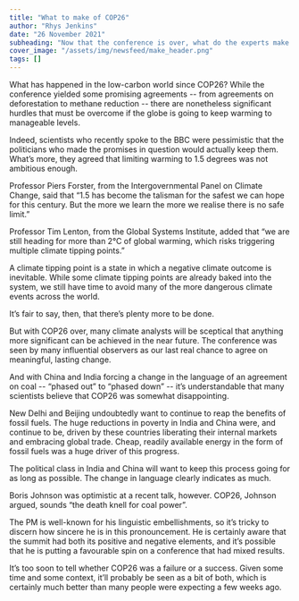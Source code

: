```yaml
---
title: "What to make of COP26"
author: "Rhys Jenkins"
date: "26 November 2021"
subheading: "Now that the conference is over, what do the experts make of what happened?"
cover_image: "/assets/img/newsfeed/make_header.png"  
tags: []
---
```

What has happened in the low-carbon world since COP26? While the conference yielded some promising agreements -- from agreements on deforestation to methane reduction -- there are nonetheless significant hurdles that must be overcome if the globe is going to keep warming to manageable levels.  

Indeed, scientists who recently spoke to the BBC were pessimistic that the politicians who made the promises in question would actually keep them. What’s more, they agreed that limiting warming to 1.5 degrees was not ambitious enough. 

Professor Piers Forster, from the Intergovernmental Panel on Climate Change, said that “1.5 has become the talisman for the safest we can hope for this century. But the more we learn the more we realise there is no safe limit.”

Professor Tim Lenton, from the Global Systems Institute, added that “we are still heading for more than 2°C of global warming, which risks triggering multiple climate tipping points.”

A climate tipping point is a state in which a negative climate outcome is inevitable. While some climate tipping points are already baked into the system, we still have time to avoid many of the more dangerous climate events across the world. 

It’s fair to say, then, that there’s plenty more to be done. 

But with COP26 over, many climate analysts will be sceptical that anything more significant can be achieved in the near future. The conference was seen by many influential observers as our last real chance to agree on meaningful, lasting change.

And with China and India forcing a change in the language of an agreement on coal -- “phased out” to “phased down” -- it’s understandable that many scientists believe that COP26 was somewhat disappointing. 

New Delhi and Beijing undoubtedly want to continue to reap the benefits of fossil fuels. The huge reductions in poverty in India and China were, and continue to be, driven by these countries liberating their internal markets and embracing global trade. Cheap, readily available energy in the form of fossil fuels was a huge driver of this progress.

The political class in India and China will want to keep this process going for as long as possible. The change in language clearly indicates as much.

Boris Johnson was optimistic at a recent talk, however. COP26, Johnson argued, sounds “the death knell for coal power”. 

The PM is well-known for his linguistic embellishments, so it’s tricky to discern how sincere he is in this pronouncement. He is certainly aware that the summit had both its positive and negative elements, and it’s possible that he is putting a favourable spin on a conference that had mixed results.

It’s too soon to tell whether COP26 was a failure or a success. Given some time and some context, it’ll probably be seen as a bit of both, which is certainly much better than many people were expecting a few weeks ago.  